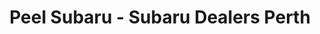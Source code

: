 ---
title: "Peel Subaru - Subaru Dealers Perth"
url: /perth/peel-subaru-subaru-dealers-perth/
shop: Autohaus
---